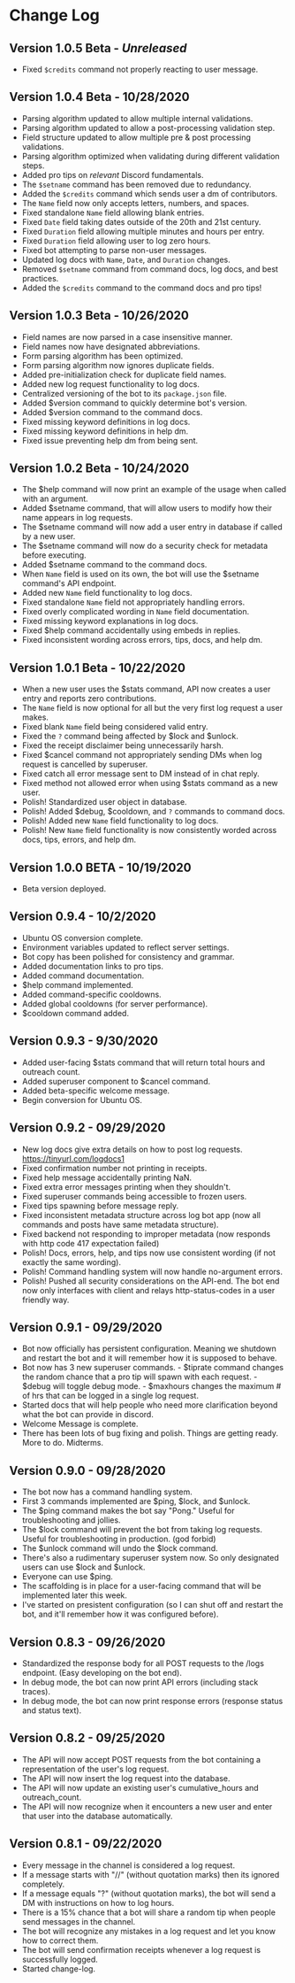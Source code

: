 # Change Log

## Version 1.0.5 Beta - *Unreleased*
  - Fixed `$credits` command not properly reacting to user message.

## Version 1.0.4 Beta - 10/28/2020
  - Parsing algorithm updated to allow multiple internal validations.
  - Parsing algorithm updated to allow a post-processing validation step.
  - Field structure updated to allow multiple pre & post processing validations.
  - Parsing algorithm optimized when validating during different validation steps.
  - Added pro tips on *relevant* Discord fundamentals.
  - The `$setname` command has been removed due to redundancy.
  - Added the `$credits` command which sends user a dm of contributors.
  - The `Name` field now only accepts letters, numbers, and spaces.
  - Fixed standalone `Name` field allowing blank entries.
  - Fixed `Date` field taking dates outside of the 20th and 21st century.
  - Fixed `Duration` field allowing multiple minutes and hours per entry.
  - Fixed `Duration` field allowing user to log zero hours.
  - Fixed bot attempting to parse non-user messages.
  - Updated log docs with `Name`, `Date`, and `Duration` changes.
  - Removed `$setname` command from command docs, log docs, and best practices.
  - Added the `$credits` command to the command docs and pro tips!

## Version 1.0.3 Beta - 10/26/2020
  - Field names are now parsed in a case insensitive manner.
  - Field names now have designated abbreviations.
  - Form parsing algorithm has been optimized.
  - Form parsing algorithm now ignores duplicate fields.
  - Added pre-initialization check for duplicate field names.
  - Added new log request functionality to log docs.
  - Centralized versioning of the bot to its `package.json` file.
  - Added $version command to quickly determine bot's version.
  - Added $version command to the command docs.
  - Fixed missing keyword definitions in log docs.
  - Fixed missing keyword definitions in help dm.
  - Fixed issue preventing help dm from being sent.

## Version 1.0.2 Beta - 10/24/2020
  - The $help command will now print an example of the usage when called with an argument.
  - Added $setname command, that will allow users to modify how their name appears in log requests.
  - The $setname command will now add a user entry in database if called by a new user.
  - The $setname command will now do a security check for metadata before executing.
  - Added $setname command to the command docs.
  - When `Name` field is used on its own, the bot will use the $setname command's API endpoint.
  - Added new `Name` field functionality to log docs.
  - Fixed standalone `Name` field not appropriately handling errors.
  - Fixed overly complicated wording in `Name` field documentation.
  - Fixed missing keyword explanations in log docs.
  - Fixed $help command accidentally using embeds in replies.
  - Fixed inconsistent wording across errors, tips, docs, and help dm.

## Version 1.0.1 Beta - 10/22/2020
  - When a new user uses the $stats command, API now creates a user entry and reports zero contributions.
  - The `Name` field is now optional for all but the very first log request a user makes.
  - Fixed blank `Name` field being considered valid entry.
  - Fixed the `?` command being affected by $lock and $unlock.
  - Fixed the receipt disclaimer being unnecessarily harsh.
  - Fixed $cancel command not appropriately sending DMs when log request is cancelled by superuser.
  - Fixed catch all error message sent to DM instead of in chat reply.
  - Fixed method not allowed error when using $stats command as a new user.
  - Polish! Standardized user object in database.
  - Polish! Added $debug, $cooldown, and `?` commands to command docs.
  - Polish! Added new `Name` field functionality to log docs.
  - Polish! New `Name` field functionality is now consistently worded across docs, tips, errors, and help dm.

## Version 1.0.0 BETA - 10/19/2020
  - Beta version deployed.

## Version 0.9.4 - 10/2/2020
  - Ubuntu OS conversion complete.
  - Environment variables updated to reflect server settings.
  - Bot copy has been polished for consistency and grammar.
  - Added documentation links to pro tips.
  - Added command documentation.
  - $help command implemented.
  - Added command-specific cooldowns.
  - Added global cooldowns (for server performance).
  - $cooldown command added.

## Version 0.9.3 - 9/30/2020
  - Added user-facing $stats command that will return total hours and outreach count.
  - Added superuser component to $cancel command.
  - Added beta-specific welcome message.
  - Begin conversion for Ubuntu OS.

## Version 0.9.2 - 09/29/2020
  - New log docs give extra details on how to post log requests. https://tinyurl.com/logdocs1
  - Fixed confirmation number not printing in receipts.
  - Fixed help message accidentally printing NaN.
  - Fixed extra error messages printing when they shouldn't.
  - Fixed superuser commands being accessible to frozen users.
  - Fixed tips spawning before message reply.
  - Fixed inconsistent metadata structure across log bot app (now all commands and posts have same metadata structure).
  - Fixed backend not responding to improper metadata (now responds with http code 417 expectation failed)
  - Polish! Docs, errors, help, and tips now use consistent wording (if not exactly the same wording).
  - Polish! Command handling system will now handle no-argument errors.
  - Polish! Pushed all security considerations on the API-end. The bot end now only interfaces with client and relays http-status-codes in a user friendly way.

## Version 0.9.1 - 09/29/2020
  - Bot now officially has persistent configuration. Meaning we shutdown and restart the bot and it will remember how it is supposed to behave.
  - Bot now has 3 new superuser commands.
        - $tiprate command changes the random chance that a pro tip will spawn with each request.
        - $debug will toggle debug mode.
        - $maxhours changes the maximum # of hrs that can be logged in a single log request.
  - Started docs that will help people who need more clarification beyond what the bot can provide in discord.
  - Welcome Message is complete.
  - There has been lots of bug fixing and polish. Things are getting ready. More to do. Midterms.

## Version 0.9.0 - 09/28/2020
  - The bot now has a command handling system.
  - First 3 commands implemented are $ping, $lock, and $unlock.
  - The $ping command makes the bot say "Pong." Useful for troubleshooting and jollies.
  - The $lock command will prevent the bot from taking log requests. Useful for troubleshooting in production. (god forbid)
  - The $unlock command will undo the $lock command.
  - There's also a rudimentary superuser system now. So only designated users can use $lock and $unlock.
  - Everyone can use $ping.
  - The scaffolding is in place for a user-facing command that will be implemented later this week.
  - I've started on presistent configuration (so I can shut off and restart the bot, and it'll remember how it was configured before).

## Version 0.8.3 - 09/26/2020
  - Standardized the response body for all POST requests to the /logs endpoint. (Easy developing on the bot end).
  - In debug mode, the bot can now print API errors (including stack traces). 
  - In debug mode, the bot can now print response errors (response status and status text).

## Version 0.8.2 - 09/25/2020
  - The API will now accept POST requests from the bot containing a representation of the user's log request.
  - The API will now insert the log request into the database.
  - The API will now update an existing user's cumulative_hours and outreach_count.
  - The API will now recognize when it encounters a new user and enter that user into the database automatically.

## Version 0.8.1 - 09/22/2020
  - Every message in the channel is considered a log request.
  - If a message starts with "//" (without quotation marks) then its ignored completely.
  - If a message equals "?" (without quotation marks), the bot will send a DM with instructions on how to log hours.
  - There is a 15% chance that a bot will share a random tip when people send messages in the channel.
  - The bot will recognize any mistakes in a log request and let you know how to correct them.
  - The bot will send confirmation receipts whenever a log request is successfully logged.
  - Started change-log.

